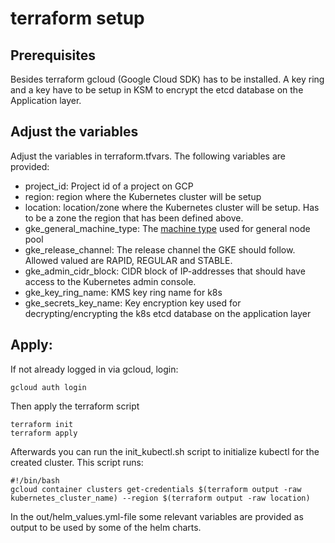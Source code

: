 # terraform setup

## Prerequisites
Besides terraform gcloud (Google Cloud SDK) has to be installed.
A key ring and a key have to be setup in KSM to encrypt the etcd database on the Application layer.

## Adjust the variables
Adjust the variables in terraform.tfvars. The following variables are provided:
* project_id: Project id of a project on GCP
* region: region where the Kubernetes cluster will be setup
* location: location/zone where the Kubernetes cluster will be setup. Has to be a zone the region that has been defined above.
* gke_general_machine_type: The [machine type](https://cloud.google.com/compute/docs/machine-types#predefined_machine_types) used for general node pool
* gke_release_channel: The release channel the GKE should follow. Allowed valued are RAPID, REGULAR and STABLE.
* gke_admin_cidr_block: CIDR block of IP-addresses that should have access to the Kubernetes admin console.
* gke_key_ring_name: KMS key ring name for k8s
* gke_secrets_key_name: Key encryption key used for decrypting/encrypting the k8s etcd database on the application layer

## Apply:
If not already logged in via gcloud, login:
```
gcloud auth login
```
Then apply the terraform script
```
terraform init
terraform apply
```
Afterwards you can run the init_kubectl.sh script to initialize kubectl for the created cluster. This script runs:
```
#!/bin/bash
gcloud container clusters get-credentials $(terraform output -raw kubernetes_cluster_name) --region $(terraform output -raw location)
```
In the out/helm_values.yml-file some relevant variables are provided as output to be used by some of the helm charts.